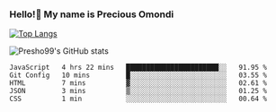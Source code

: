 ### Hello!👋 My name is Precious Omondi 

[![Top Langs](https://github-readme-stats.vercel.app/api/top-langs/?username=Presho99&langs_count=8&theme=dark)](https://github.com/Presho99/github-readme-stats)

![Presho99's GitHub stats](https://github-readme-stats.vercel.app/api?username=Presho99&show_icons=true&theme=dark)

<!--START_SECTION:waka-->

```text
JavaScript   4 hrs 22 mins   ███████████████████████░░   91.95 %
Git Config   10 mins         █░░░░░░░░░░░░░░░░░░░░░░░░   03.55 %
HTML         7 mins          ▓░░░░░░░░░░░░░░░░░░░░░░░░   02.61 %
JSON         3 mins          ▒░░░░░░░░░░░░░░░░░░░░░░░░   01.25 %
CSS          1 min           ░░░░░░░░░░░░░░░░░░░░░░░░░   00.64 %
```

<!--END_SECTION:waka-->


